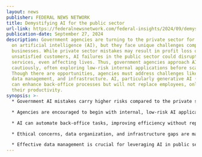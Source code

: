```yaml
---
layout: news
publisher: FEDERAL NEWS NETWORK
title: Demystifying AI for the public sector
url-link: https://federalnewsnetwork.com/federal-insights/2024/09/demystifying-ai-for-the-public-sector/
publication-date: September 27, 2024
description: Government agencies are turning to the private sector for guidance
  on artificial intelligence (AI), but they face unique challenges compared to
  businesses. While private sector mistakes may result in profit loss or
  unsatisfied customers, AI failures in the public sector could disrupt critical
  services, even affecting lives. Thus, government agencies approach AI more
  cautiously, often exploring low-risk internal applications before scaling up.
  Though there are opportunities, agencies must address challenges like ethics,
  data management, and infrastructure. AI, particularly generative AI (GenAI),
  can enhance back-office processes but will not replace employees, only augment
  their productivity.
synopsis: >-
  * Government AI mistakes carry higher risks compared to the private sector.

  * Agencies are encouraged to begin with internal, low-risk AI applications.

  * AI can automate back-office tasks, improving efficiency without replacing employees.

  * Ethical concerns, data organization, and infrastructure gaps are major challenges.

  * Effective data management is crucial for leveraging AI in public services.
---
```

